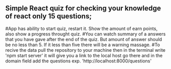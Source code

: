 ## Simple React quiz for checking your knowledge of react only 15 questions;
#App has ability to start quiz, restart it. Show the amount of earn points, also show a progress throught quiz. 
#You can watch summary of a answers that you have gave after the end of the quiz. But amount of answer should be no less than 5. If it less than five there will be a warning massage.
#To recive the data pull the repository to your machine then in the terminal write 'npm start server' it will give you a link to the local host go there and in the domain field add the questions exp. 'http://localhost:8000/questions'
